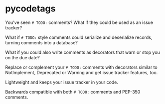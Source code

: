 # pycodetags

You've seen `# TODO:` comments? What if they could be used as an issue tracker?

What if `# TODO:` style comments could serialize and deserialize records, turning comments into a database?

What if you could also write comments as decorators that warn or stop you on the due date?

Replace or complement your `# TODO:` comments with decorators similar to NotImplement, Deprecated or Warning
and get issue tracker features, too.

Lightweight and keeps your issue tracker in your code.

Backwards compatible with both `# TODO:` comments and PEP-350 comments.

